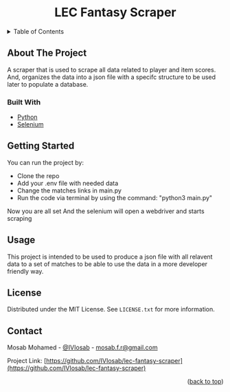 <div id="top"></div>

<!-- PROJECT LOGO -->
<br />
<div align="center">
  <h1 align="center">LEC Fantasy Scraper</h1>
</div>



<!-- TABLE OF CONTENTS -->
<details>
  <summary>Table of Contents</summary>
  <ol>
    <li><a href="#about-the-project">About The Project</a></li>
    <li><a href="#getting-started">Getting Started</a></li>
    <li><a href="#usage">Usage</a></li>
    <li><a href="#license">License</a></li>
    <li><a href="#contact">Contact</a></li>
  </ol>
</details>



<!-- ABOUT THE PROJECT -->
## About The Project

A scraper that is used to scrape all data related to player and item scores. 
And, organizes the data into a json file with a specifc structure to be used later to populate a database.


### Built With

* [Python](https://www.python.org/)
* [Selenium](https://www.selenium.dev/)

<!-- GETTING STARTED -->
## Getting Started

You can run the project by:
* Clone the repo
* Add your .env file with needed data
* Change the matches links in main.py
* Run the code via terminal by using the command: "python3 main.py" 

Now you are all set
And the selenium will open a webdriver and starts scraping

<!-- USAGE EXAMPLES -->
## Usage

This project is intended to be used to produce a json file with all relavent data to a set of matches
to be able to use the data in a more developer friendly way.

<!-- LICENSE -->
## License

Distributed under the MIT License. See `LICENSE.txt` for more information.

<!-- CONTACT -->
## Contact

Mosab Mohamed - [@IVIosab](https://t.me/IVIosab) - mosab.f.r@gmail.com

Project Link: [https://github.com/IVIosab/lec-fantasy-scraper](https://github.com/IVIosab/lec-fantasy-scraper)

<p align="right">(<a href="#top">back to top</a>)</p>

